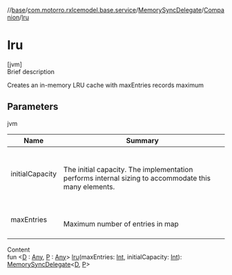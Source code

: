 //[base](../../../index.md)/[com.motorro.rxlcemodel.base.service](../../index.md)/[MemorySyncDelegate](../index.md)/[Companion](index.md)/[lru](lru.md)



# lru  
[jvm]  
Brief description  


Creates an in-memory LRU cache with maxEntries records maximum



## Parameters  
  
jvm  
  
|  Name|  Summary| 
|---|---|
| initialCapacity| <br><br>The initial capacity. The implementation performs internal sizing to accommodate this many elements.<br><br>
| maxEntries| <br><br>Maximum number of entries in map<br><br>
  
  
Content  
fun <[D](lru.md) : [Any](https://kotlinlang.org/api/latest/jvm/stdlib/kotlin/-any/index.html), [P](lru.md) : [Any](https://kotlinlang.org/api/latest/jvm/stdlib/kotlin/-any/index.html)> [lru](lru.md)(maxEntries: [Int](https://kotlinlang.org/api/latest/jvm/stdlib/kotlin/-int/index.html), initialCapacity: [Int](https://kotlinlang.org/api/latest/jvm/stdlib/kotlin/-int/index.html)): [MemorySyncDelegate](../index.md)<[D](lru.md), [P](lru.md)>  



